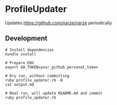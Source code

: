 # ProfileUpdater

Updates https://github.com/narze/narze periodically

## Development

```shell
# Install dependencies
bundle install

# Prepare ENV
export GH_TOKEN=your_github_personal_token

# Dry run, without committing
ruby profile_updater.rb -N
cat output.md

# Real run, will update README.md and commit
ruby profile_updater.rb
```
